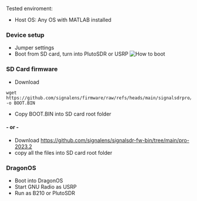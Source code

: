 Tested enviroment:
- Host OS: Any OS with MATLAB installed

### Device setup
- Jumper settings
- Boot from SD card, turn into PlutoSDR or USRP
![How to boot](https://github.com/signalens/signalsdrpro_docs/blob/main/img/boot_ins.png?raw=true)

### SD Card firmware
- Download
```
wget https://github.com/signalens/firmware/raw/refs/heads/main/signalsdrpro/signalsdrpro_b210.bin -o BOOT.BIN
```
-  Copy BOOT.BIN into SD card root folder

#### - or -

- Download https://github.com/signalens/signalsdr-fw-bin/tree/main/pro-2023.2
- copy all the files into SD card root folder

### DragonOS

- Boot into DragonOS
- Start GNU Radio as USRP
- Run as B210 or PlutoSDR
